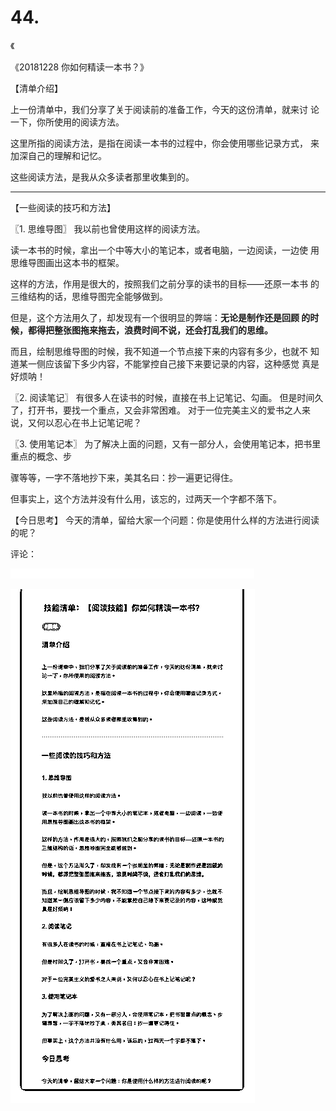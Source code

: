 # 44.

《

《20181228 你如何精读一本书？》

【清单介绍】

上一份清单中，我们分享了关于阅读前的准备工作，今天的这份清单，就来讨 论一下，你所使用的阅读方法。

这里所指的阅读方法，是指在阅读一本书的过程中，你会使用哪些记录方式， 来加深自己的理解和记忆。

这些阅读方法，是我从众多读者那里收集到的。

---

【一些阅读的技巧和方法】

〖1\. 思维导图〗 我以前也曾使用这样的阅读方法。

读一本书的时候，拿出一个中等大小的笔记本，或者电脑，一边阅读，一边使 用思维导图画出这本书的框架。

这样的方法，作用是很大的，按照我们之前分享的读书的目标——还原一本书 的三维结构的话，思维导图完全能够做到。

但是，这个方法用久了，却发现有一个很明显的弊端：**无论是制作还是回顾 的时候，都得把整张图拖来拖去，浪费时间不说，还会打乱我们的思维。**

而且，绘制思维导图的时候，我不知道一个节点接下来的内容有多少，也就不 知道某一侧应该留下多少内容，不能掌控自己接下来要记录的内容，这种感觉 真是好烦呐！

〖2\. 阅读笔记〗 有很多人在读书的时候，直接在书上记笔记、勾画。 但是时间久了，打开书，要找一个重点，又会非常困难。 对于一位完美主义的爱书之人来说，又何以忍心在书上记笔记呢？

〖3\. 使用笔记本〗 为了解决上面的问题，又有一部分人，会使用笔记本，把书里重点的概念、步

骤等等，一字不落地抄下来，美其名曰：抄一遍更记得住。

但事实上，这个方法并没有什么用，该忘的，过两天一个字都不落下。

【今日思考】 今天的清单，留给大家一个问题：你是使用什么样的方法进行阅读的呢？

评论：

![image](img/Image_094.png)

![image](img/Image_095.png)